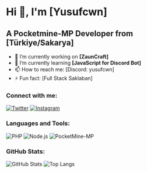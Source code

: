 # Hi 👋, I'm [Yusufcwn]

## A Pocketmine-MP Developer from [Türkiye/Sakarya]

- 🔭 I’m currently working on **[ZaunCraft]**
- 🌱 I’m currently learning **[JavaScript for Discord Bot]**
- 📫 How to reach me: [Discord: yusufcwn]
- ⚡ Fun fact: [Full Stack Saklaban]

### Connect with me:
[![Twitter](https://img.shields.io/badge/Twitter-1DA1F2?style=for-the-badge&logo=twitter&logoColor=white)](https://twitter.com/yusufcwn_)
[![Instagram](https://img.shields.io/badge/Instagram-E4405F?style=for-the-badge&logo=instagram&logoColor=white)](https://instagram.com/yusufcwn_)

### Languages and Tools:
![PHP](https://img.shields.io/badge/PHP-777BB4?style=for-the-badge&logo=php&logoColor=white)
![Node.js](https://img.shields.io/badge/Node.js-339933?style=for-the-badge&logo=nodedotjs&logoColor=white)
![PocketMine-MP](https://img.shields.io/badge/PocketMine--MP-34AADC?style=for-the-badge&logo=minecraft&logoColor=white)
### GitHub Stats:
![GitHub Stats](https://github-readme-stats.vercel.app/api?username=kullanici_adi&show_icons=true&theme=dark)
![Top Langs](https://github-readme-stats.vercel.app/api/top-langs/?username=kullanici_adi&layout=compact&theme=dark)
